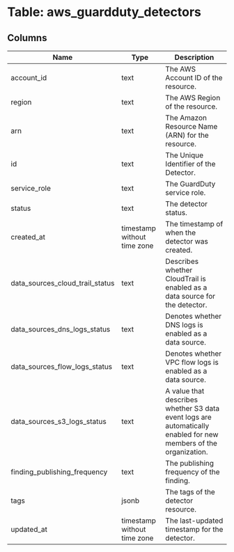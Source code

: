 
# Table: aws_guardduty_detectors

## Columns
| Name        | Type           | Description  |
| ------------- | ------------- | -----  |
|account_id|text|The AWS Account ID of the resource.|
|region|text|The AWS Region of the resource.|
|arn|text|The Amazon Resource Name (ARN) for the resource.|
|id|text|The Unique Identifier of the Detector.|
|service_role|text|The GuardDuty service role.|
|status|text|The detector status.|
|created_at|timestamp without time zone|The timestamp of when the detector was created.|
|data_sources_cloud_trail_status|text|Describes whether CloudTrail is enabled as a data source for the detector.|
|data_sources_dns_logs_status|text|Denotes whether DNS logs is enabled as a data source.|
|data_sources_flow_logs_status|text|Denotes whether VPC flow logs is enabled as a data source.|
|data_sources_s3_logs_status|text|A value that describes whether S3 data event logs are automatically enabled for new members of the organization.|
|finding_publishing_frequency|text|The publishing frequency of the finding.|
|tags|jsonb|The tags of the detector resource.|
|updated_at|timestamp without time zone|The last-updated timestamp for the detector.|
